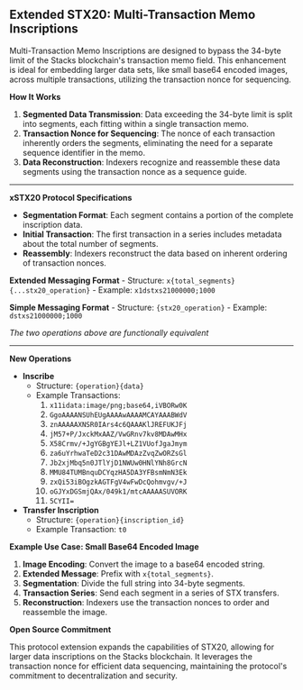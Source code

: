 ## Extended STX20: Multi-Transaction Memo Inscriptions

Multi-Transaction Memo Inscriptions are designed to bypass the 34-byte limit of the Stacks blockchain's transaction memo field. This enhancement is ideal for embedding larger data sets, like small base64 encoded images, across multiple transactions, utilizing the transaction nonce for sequencing.

**How It Works**

1.  **Segmented Data Transmission**: Data exceeding the 34-byte limit is split into segments, each fitting within a single transaction memo.
2.  **Transaction Nonce for Sequencing**: The nonce of each transaction inherently orders the segments, eliminating the need for a separate sequence identifier in the memo.
3.  **Data Reconstruction**: Indexers recognize and reassemble these data segments using the transaction nonce as a sequence guide.
    
    
---
**xSTX20 Protocol Specifications**

-   **Segmentation Format**: Each segment contains a portion of the complete inscription data.
-   **Initial Transaction**: The first transaction in a series includes metadata about the total number of segments.
-   **Reassembly**: Indexers reconstruct the data based on inherent ordering of transaction nonces.

**Extended Messaging Format**
    -   Structure: `x{total_segments}{...stx20_operation}`
    -   Example: `x1dstxs21000000;1000` 
    
**Simple Messaging Format**
    -   Structure: `{stx20_operation}`
    -   Example: `dstxs21000000;1000`

_The two operations above are functionally equivalent_

---

**New Operations**
-   **Inscribe**
    -   Structure: `{operation}{data}`
    -   Example Transactions:
		1.  `x11idata:image/png;base64,iVBORw0K`
		2. `GgoAAAANSUhEUgAAAAwAAAAMCAYAAABWdV`
		3. `znAAAAAXNSR0IArs4c6QAAAKlJREFUKJFj`
		4. `jM57+P/JxckMxAAZ/VwGRnv7kv8MDAwMHx`
		5. `X58Crmv/+JgYGBgYEJl+LZ1VUofJgaJmym`
		6. `za6uYrhwaTeD2c31DAwMDAzZvqZwORZsGl`
		7. `Jb2xjMbq5n0JTlYjD1NWUw0HNlYNh8GrcN`
		8. `MMU84TUMBnquDCYqzHA5DA3YFBsmNmN3Ek`
		9. `zxQi53iBOgzkAGTFgV4wFwDcQohmvgv/+J`
		10. `oGJYxDGSmjQAx/049k1/mtcAAAAASUVORK`
		11. `5CYII=`
-   **Transfer Inscription**
    -   Structure: `{operation}{inscription_id}`
    -   Example Transaction: `t0`

**Example Use Case: Small Base64 Encoded Image**

1.  **Image Encoding**: Convert the image to a base64 encoded string. 
2.  **Extended Message**: Prefix with `x{total_segments}`.
3.  **Segmentation**: Divide the full string into 34-byte segments.
4.  **Transaction Series**: Send each segment in a series of STX transfers.
5.  **Reconstruction**: Indexers use the transaction nonces to order and reassemble the image.


**Open Source Commitment**

This protocol extension expands the capabilities of STX20, allowing for larger data inscriptions on the Stacks blockchain. It leverages the transaction nonce for efficient data sequencing, maintaining the protocol's commitment to decentralization and security.
